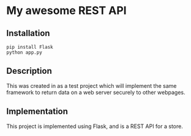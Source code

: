 # My awesome REST API

## Installation

```
pip install Flask
python app.py
```

## Description

This was created in as a test project which will implement the same framework to return data on a web server securely to other webpages.

## Implementation

This project is implemented using Flask, and is a REST API for a store.
